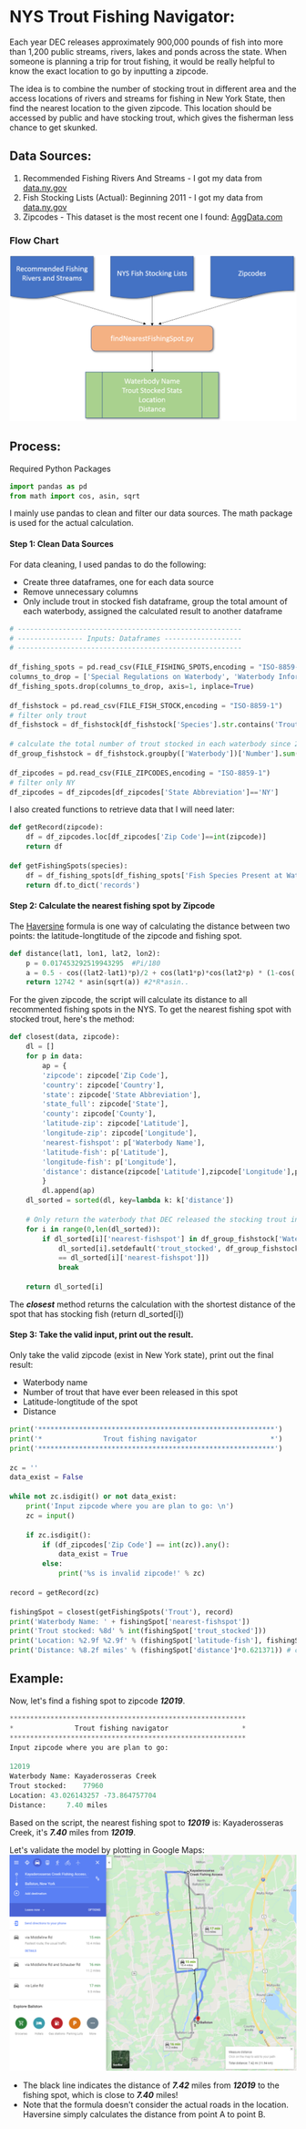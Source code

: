 # NYS Trout Fishing Navigator: #

Each year DEC releases approximately 900,000 pounds of fish into more than 1,200 public streams, rivers, lakes and ponds across the state. When someone is planning a trip for trout fishing, it would be really helpful to know the exact location to go by inputting a zipcode.<br>

The idea is to combine the number of stocking trout in different area and the access locations of rivers and streams for fishing in New York State, then find the nearest location to the given zipcode. This location should be accessed by public and have stocking trout, which gives the fisherman less chance to get skunked.<br>

## Data Sources: ##
1. Recommended Fishing Rivers And Streams - I got my data from [data.ny.gov](https://data.ny.gov/Recreation/Recommended-Fishing-Rivers-And-Streams/jcxg-7gnm)<br>
2. Fish Stocking Lists (Actual): Beginning 2011 - I got my data from [data.ny.gov](https://data.ny.gov/Recreation/Fish-Stocking-Lists-Actual-Beginning-2011/e52k-ymww)<br>
3. Zipcodes - This dataset is the most recent one I found: [AggData.com](https://www.aggdata.com/free/united-states-zip-codes)<br>

### Flow Chart ###
![Flow Chart](images/flowchart.png)

## Process: ##

Required Python Packages<br>
```python
import pandas as pd
from math import cos, asin, sqrt
```
I mainly use pandas to clean and filter our data sources. The math package is used for the actual calculation. <br>

#### Step 1: Clean Data Sources ####
For data cleaning, I used pandas to do the following:<br>

- Create three dataframes, one for each data source<br>
- Remove unnecessary columns<br>
- Only include trout in stocked fish dataframe, group the total amount of each waterbody, assigned the calculated result to another dataframe<br>
```python
# -------------------------------------------------------
# ---------------- Inputs: Dataframes -------------------
# -------------------------------------------------------

df_fishing_spots = pd.read_csv(FILE_FISHING_SPOTS,encoding = "ISO-8859-1")
columns_to_drop = ['Special Regulations on Waterbody', 'Waterbody Information', 'Location']
df_fishing_spots.drop(columns_to_drop, axis=1, inplace=True)

df_fishstock = pd.read_csv(FILE_FISH_STOCK,encoding = "ISO-8859-1")
# filter only trout
df_fishstock = df_fishstock[df_fishstock['Species'].str.contains('Trout', na=False)]

# calculate the total number of trout stocked in each waterbody since 2011
df_group_fishstock = df_fishstock.groupby(['Waterbody'])['Number'].sum().reset_index()

df_zipcodes = pd.read_csv(FILE_ZIPCODES,encoding = "ISO-8859-1")
# filter only NY
df_zipcodes = df_zipcodes[df_zipcodes['State Abbreviation']=='NY']
```

I also created functions to retrieve data that I will need later:<br>
```python
def getRecord(zipcode):
    df = df_zipcodes.loc[df_zipcodes['Zip Code']==int(zipcode)]
    return df

def getFishingSpots(species):
    df = df_fishing_spots[df_fishing_spots['Fish Species Present at Waterbody'].str.contains(species)]
    return df.to_dict('records')
```

#### Step 2: Calculate the nearest fishing spot by Zipcode ####
The [Haversine](https://stackoverflow.com/questions/41336756/find-the-closest-latitude-and-longitude) formula is one way of calculating the distance between two points: the latitude-longtitude of the zipcode and fishing spot.<br>
```python
def distance(lat1, lon1, lat2, lon2):
    p = 0.017453292519943295  #Pi/180
    a = 0.5 - cos((lat2-lat1)*p)/2 + cos(lat1*p)*cos(lat2*p) * (1-cos((lon2-lon1)*p)) / 2
    return 12742 * asin(sqrt(a)) #2*R*asin..
```

For the given zipcode, the script will calculate its distance to all recommented fishing spots in the NYS. To get the nearest fishing spot with stocked trout, here's the method:<br>
```python
def closest(data, zipcode):
    dl = []
    for p in data:
        ap = {
        'zipcode': zipcode['Zip Code'],
        'country': zipcode['Country'],
        'state': zipcode['State Abbreviation'],
        'state_full': zipcode['State'],
        'county': zipcode['County'],
        'latitude-zip': zipcode['Latitude'],
        'longitude-zip': zipcode['Longitude'],
        'nearest-fishspot': p['Waterbody Name'],
        'latitude-fish': p['Latitude'],
        'longitude-fish': p['Longitude'],
        'distance': distance(zipcode['Latitude'],zipcode['Longitude'],p['Latitude'],p['Longitude'])
        }
        dl.append(ap)
    dl_sorted = sorted(dl, key=lambda k: k['distance'])
    
    # Only return the waterbody that DEC released the stocking trout in
    for i in range(0,len(dl_sorted)):
        if dl_sorted[i]['nearest-fishspot'] in df_group_fishstock['Waterbody'].values:
            dl_sorted[i].setdefault('trout_stocked', df_group_fishstock['Number'].loc[df_group_fishstock['Waterbody']
            == dl_sorted[i]['nearest-fishspot']])
            break

    return dl_sorted[i]
```
The ***closest*** method returns the calculation with the shortest distance of the spot that has stocking fish (return dl_sorted[i]) <br>

#### Step 3: Take the valid input, print out the result. ####
Only take the valid zipcode (exist in New York state), print out the final result:<br>
- Waterbody name
- Number of trout that have ever been released in this spot
- Latitude-longtitude of the spot
- Distance
```python
print('**********************************************************')
print('*               Trout fishing navigator                  *')
print('**********************************************************')

zc = ''
data_exist = False

while not zc.isdigit() or not data_exist:
    print('Input zipcode where you are plan to go: \n')
    zc = input()

    if zc.isdigit():
        if (df_zipcodes['Zip Code'] == int(zc)).any():
            data_exist = True
        else:
            print('%s is invalid zipcode!' % zc)
    
record = getRecord(zc)

fishingSpot = closest(getFishingSpots('Trout'), record)
print('Waterbody Name: ' + fishingSpot['nearest-fishspot'])
print('Trout stocked: %8d' % int(fishingSpot['trout_stocked']))
print('Location: %2.9f %2.9f' % (fishingSpot['latitude-fish'], fishingSpot['longitude-fish'])) 
print('Distance: %8.2f miles' % (fishingSpot['distance']*0.621371)) # converted from km to mile
```

## Example: ##
Now, let's find a fishing spot to zipcode ***12019***.<br>
```python
**********************************************************
*               Trout fishing navigator                  *
**********************************************************
Input zipcode where you are plan to go: 

12019
Waterbody Name: Kayaderosseras Creek
Trout stocked:    77960
Location: 43.026143257 -73.864757704
Distance:     7.40 miles
```
Based on the script, the nearest fishing spot to ***12019*** is: Kayaderosseras Creek, it's ***7.40*** miles from ***12019***.<br>

Let's validate the model by plotting in Google Maps:<br>
![example](images/distancegooglemaps.png)<br>
- The black line indicates the distance of ***7.42*** miles from ***12019*** to the fishing spot, which is close to ***7.40*** miles!<br>
- Note that the formula doesn't consider the actual roads in the location. Haversine simply calculates the distance from point A to point B.<br>


